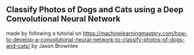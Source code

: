 ## Classify Photos of Dogs and Cats using a Deep Convolutional Neural Network

made by following a tutorial on https://machinelearningmastery.com/how-to-develop-a-convolutional-neural-network-to-classify-photos-of-dogs-and-cats/ by Jason Brownlee
